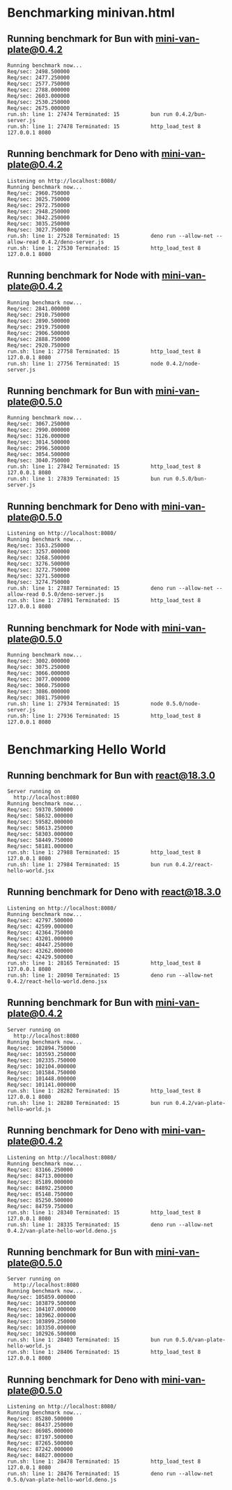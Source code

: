 # Benchmarking minivan.html
## Running benchmark for Bun with mini-van-plate@0.4.2
```
Running benchmark now...
Req/sec: 2498.500000
Req/sec: 2477.250000
Req/sec: 2577.750000
Req/sec: 2788.000000
Req/sec: 2603.000000
Req/sec: 2530.250000
Req/sec: 2675.000000
run.sh: line 1: 27474 Terminated: 15          bun run 0.4.2/bun-server.js
run.sh: line 1: 27478 Terminated: 15          http_load_test 8 127.0.0.1 8080
```
## Running benchmark for Deno with mini-van-plate@0.4.2
```
Listening on http://localhost:8080/
Running benchmark now...
Req/sec: 2960.750000
Req/sec: 3025.750000
Req/sec: 2972.750000
Req/sec: 2948.250000
Req/sec: 3042.250000
Req/sec: 3035.250000
Req/sec: 3027.750000
run.sh: line 1: 27528 Terminated: 15          deno run --allow-net --allow-read 0.4.2/deno-server.js
run.sh: line 1: 27530 Terminated: 15          http_load_test 8 127.0.0.1 8080
```
## Running benchmark for Node with mini-van-plate@0.4.2
```
Running benchmark now...
Req/sec: 2841.000000
Req/sec: 2910.750000
Req/sec: 2890.500000
Req/sec: 2919.750000
Req/sec: 2906.500000
Req/sec: 2888.750000
Req/sec: 2920.750000
run.sh: line 1: 27758 Terminated: 15          http_load_test 8 127.0.0.1 8080
run.sh: line 1: 27756 Terminated: 15          node 0.4.2/node-server.js
```
## Running benchmark for Bun with mini-van-plate@0.5.0
```
Running benchmark now...
Req/sec: 3067.250000
Req/sec: 2990.000000
Req/sec: 3126.000000
Req/sec: 3014.500000
Req/sec: 2996.500000
Req/sec: 3054.500000
Req/sec: 3040.750000
run.sh: line 1: 27842 Terminated: 15          http_load_test 8 127.0.0.1 8080
run.sh: line 1: 27839 Terminated: 15          bun run 0.5.0/bun-server.js
```
## Running benchmark for Deno with mini-van-plate@0.5.0
```
Listening on http://localhost:8080/
Running benchmark now...
Req/sec: 3163.250000
Req/sec: 3257.000000
Req/sec: 3268.500000
Req/sec: 3276.500000
Req/sec: 3272.750000
Req/sec: 3271.500000
Req/sec: 3274.750000
run.sh: line 1: 27887 Terminated: 15          deno run --allow-net --allow-read 0.5.0/deno-server.js
run.sh: line 1: 27891 Terminated: 15          http_load_test 8 127.0.0.1 8080
```
## Running benchmark for Node with mini-van-plate@0.5.0
```
Running benchmark now...
Req/sec: 3002.000000
Req/sec: 3075.250000
Req/sec: 3066.000000
Req/sec: 3077.000000
Req/sec: 3060.750000
Req/sec: 3086.000000
Req/sec: 3081.750000
run.sh: line 1: 27934 Terminated: 15          node 0.5.0/node-server.js
run.sh: line 1: 27936 Terminated: 15          http_load_test 8 127.0.0.1 8080
```
# Benchmarking Hello World
## Running benchmark for Bun with react@18.3.0
```
Server running on
  http://localhost:8080
Running benchmark now...
Req/sec: 59370.500000
Req/sec: 58632.000000
Req/sec: 59582.000000
Req/sec: 58613.250000
Req/sec: 58303.000000
Req/sec: 58449.750000
Req/sec: 58181.000000
run.sh: line 1: 27988 Terminated: 15          http_load_test 8 127.0.0.1 8080
run.sh: line 1: 27984 Terminated: 15          bun run 0.4.2/react-hello-world.jsx
```
## Running benchmark for Deno with react@18.3.0
```
Listening on http://localhost:8080/
Running benchmark now...
Req/sec: 42797.500000
Req/sec: 42599.000000
Req/sec: 42364.750000
Req/sec: 43201.000000
Req/sec: 40447.250000
Req/sec: 43262.000000
Req/sec: 42429.500000
run.sh: line 1: 28165 Terminated: 15          http_load_test 8 127.0.0.1 8080
run.sh: line 1: 28098 Terminated: 15          deno run --allow-net 0.4.2/react-hello-world.deno.jsx
```
## Running benchmark for Bun with mini-van-plate@0.4.2
```
Server running on
  http://localhost:8080
Running benchmark now...
Req/sec: 102894.750000
Req/sec: 103593.250000
Req/sec: 102335.750000
Req/sec: 102104.000000
Req/sec: 101584.750000
Req/sec: 101448.000000
Req/sec: 101141.000000
run.sh: line 1: 28282 Terminated: 15          http_load_test 8 127.0.0.1 8080
run.sh: line 1: 28280 Terminated: 15          bun run 0.4.2/van-plate-hello-world.js
```
## Running benchmark for Deno with mini-van-plate@0.4.2
```
Listening on http://localhost:8080/
Running benchmark now...
Req/sec: 83166.250000
Req/sec: 84713.000000
Req/sec: 85189.000000
Req/sec: 84892.250000
Req/sec: 85148.750000
Req/sec: 85250.500000
Req/sec: 84759.750000
run.sh: line 1: 28340 Terminated: 15          http_load_test 8 127.0.0.1 8080
run.sh: line 1: 28335 Terminated: 15          deno run --allow-net 0.4.2/van-plate-hello-world.deno.js
```
## Running benchmark for Bun with mini-van-plate@0.5.0
```
Server running on
  http://localhost:8080
Running benchmark now...
Req/sec: 105859.000000
Req/sec: 103879.500000
Req/sec: 104107.000000
Req/sec: 103962.000000
Req/sec: 103899.250000
Req/sec: 103350.000000
Req/sec: 102926.500000
run.sh: line 1: 28403 Terminated: 15          bun run 0.5.0/van-plate-hello-world.js
run.sh: line 1: 28406 Terminated: 15          http_load_test 8 127.0.0.1 8080
```
## Running benchmark for Deno with mini-van-plate@0.5.0
```
Listening on http://localhost:8080/
Running benchmark now...
Req/sec: 85280.500000
Req/sec: 86437.250000
Req/sec: 86985.000000
Req/sec: 87197.500000
Req/sec: 87265.500000
Req/sec: 87242.000000
Req/sec: 84827.000000
run.sh: line 1: 28478 Terminated: 15          http_load_test 8 127.0.0.1 8080
run.sh: line 1: 28476 Terminated: 15          deno run --allow-net 0.5.0/van-plate-hello-world.deno.js
```